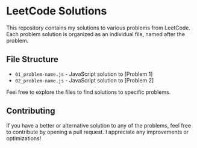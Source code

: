 # LeetCode Solutions

This repository contains my solutions to various problems from LeetCode. Each problem solution is organized as an individual file, named after the problem.

## File Structure

- `01_problem-name.js` - JavaScript solution to [Problem 1]
- `02_problem-name.js` - JavaScript solution to [Problem 2]

Feel free to explore the files to find solutions to specific problems.

## Contributing

If you have a better or alternative solution to any of the problems, feel free to contribute by opening a pull request. I appreciate any improvements or optimizations!
